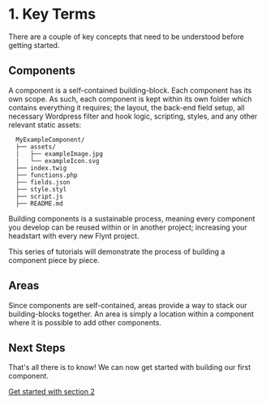# 1. Key Terms

There are a couple of key concepts that need to be understood before getting started.

## Components
A component is a self-contained building-block. Each component has its own scope. As such, each component is kept within its own folder which contains everything it requires; the layout, the back-end field setup, all necessary Wordpress filter and hook logic, scripting, styles, and any other relevant static assets:

```
  MyExampleComponent/
  ├── assets/
  |   ├── exampleImage.jpg
  |   └── exampleIcon.svg
  ├── index.twig
  ├── functions.php
  ├── fields.json
  ├── style.styl
  ├── script.js
  ├── README.md
```

Building components is a sustainable process, meaning every component you develop can be reused within or in another project; increasing your headstart with every new Flynt project.

This series of tutorials will demonstrate the process of building a component piece by piece.

## Areas
Since components are self-contained, areas provide a way to stack our building-blocks together. An area is simply a location within a component where it is possible to add other components.

<div class="alert alert-steps">
  <h2>Next Steps</h2>

  <p>That's all there is to know! We can now get started with building our first component.</p>

  <p><a href="basic-component.md" class="btn btn-primary">Get started with section 2</a></p>
</div>
